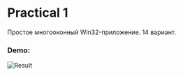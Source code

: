 # Practical 1
Простое многооконный Win32-приложение. 14 вариант.
### Demo:
![Result](http://tinyurl.com/sdhpul8 "Result")
